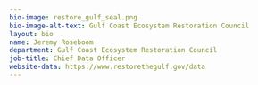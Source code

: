 ```yaml
---
bio-image: restore_gulf_seal.png
bio-image-alt-text: Gulf Coast Ecosystem Restoration Council
layout: bio
name: Jeremy Roseboom
department: Gulf Coast Ecosystem Restoration Council
job-title: Chief Data Officer
website-data: https://www.restorethegulf.gov/data
---
```

